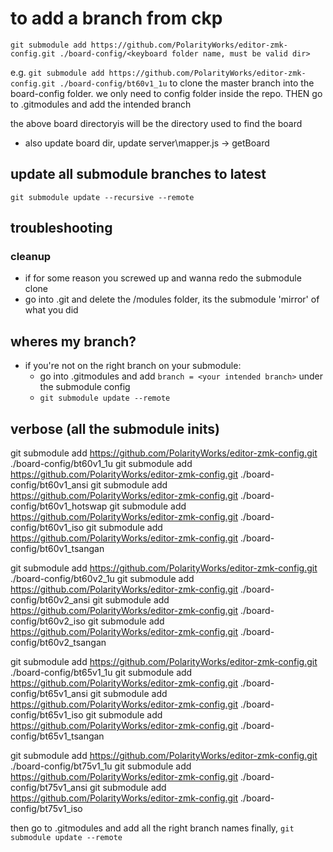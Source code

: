 # to add a branch from ckp

`git submodule add https://github.com/PolarityWorks/editor-zmk-config.git ./board-config/<keyboard folder name, must be valid dir>`

e.g. `git submodule add https://github.com/PolarityWorks/editor-zmk-config.git ./board-config/bt60v1_1u` to clone the master branch into the board-config folder. we only need to config folder inside the repo. THEN go to .gitmodules and add the intended branch

the above board directoryis will be the directory used to find the board

- also update board dir, update server\mapper.js -> getBoard

## update all submodule branches to latest

`git submodule update --recursive --remote`

## troubleshooting

### cleanup

- if for some reason you screwed up and wanna redo the submodule clone
- go into .git and delete the /modules folder, its the submodule 'mirror' of what you did

## wheres my branch?

- if you're not on the right branch on your submodule:
  - go into .gitmodules and add `branch = <your intended branch>` under the submodule config
  - `git submodule update --remote`

## verbose (all the submodule inits)

git submodule add https://github.com/PolarityWorks/editor-zmk-config.git ./board-config/bt60v1_1u
git submodule add https://github.com/PolarityWorks/editor-zmk-config.git ./board-config/bt60v1_ansi
git submodule add https://github.com/PolarityWorks/editor-zmk-config.git ./board-config/bt60v1_hotswap
git submodule add https://github.com/PolarityWorks/editor-zmk-config.git ./board-config/bt60v1_iso
git submodule add https://github.com/PolarityWorks/editor-zmk-config.git ./board-config/bt60v1_tsangan

git submodule add https://github.com/PolarityWorks/editor-zmk-config.git ./board-config/bt60v2_1u
git submodule add https://github.com/PolarityWorks/editor-zmk-config.git ./board-config/bt60v2_ansi
git submodule add https://github.com/PolarityWorks/editor-zmk-config.git ./board-config/bt60v2_iso
git submodule add https://github.com/PolarityWorks/editor-zmk-config.git ./board-config/bt60v2_tsangan

git submodule add https://github.com/PolarityWorks/editor-zmk-config.git ./board-config/bt65v1_1u
git submodule add https://github.com/PolarityWorks/editor-zmk-config.git ./board-config/bt65v1_ansi
git submodule add https://github.com/PolarityWorks/editor-zmk-config.git ./board-config/bt65v1_iso
git submodule add https://github.com/PolarityWorks/editor-zmk-config.git ./board-config/bt65v1_tsangan

git submodule add https://github.com/PolarityWorks/editor-zmk-config.git ./board-config/bt75v1_1u
git submodule add https://github.com/PolarityWorks/editor-zmk-config.git ./board-config/bt75v1_ansi
git submodule add https://github.com/PolarityWorks/editor-zmk-config.git ./board-config/bt75v1_iso

then go to .gitmodules and add all the right branch names
finally, `git submodule update --remote`
